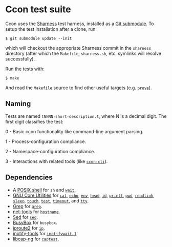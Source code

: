# Ccon test suite

Ccon uses the [Sharness][] test harness, installed as a [Git
submodule][submodule].  To setup the test installation after a clone,
run:

    $ git submodule update --init

which will checkout the appropriate Sharness commit in the `sharness`
directory (after which the `Makefile`, `sharness.sh`, etc. symlinks
will resolve successfully).

Run the tests with:

    $ make

And read the `Makefile` source to find other useful targets
(e.g. [`prove`][prove]).

## Naming

Tests are named `tNNNN-short-description.t`, where N is a decimal
digit.  The first digit classifies the test:

0 - Basic ccon functionality like command-line argument parsing.

1 - Process-configuration compliance.

2 - Namespace-configuration compliance.

3 - Interactions with related tools (like
    [`ccon-cli`](../README.md#socket-communication)).

## Dependencies

* A [POSIX shell][sh.1] for `sh` and [`wait`][wait.1].
* [GNU Core Utilities][coreutils] for [`cat`][cat.1], [`echo`][echo.1],
  [`env`][env.1], [`head`][head.1], [`id`][id.1], [`printf`][printf.1],
  [`pwd`][pwd.1], [`readlink`][readlink.1], [`sleep`][sleep.1],
  [`touch`][touch.1], [`test`][test.1], [`timeout`][timeout.1], and
  [`tty`][tty.1].
* [Grep][] for [`grep`][grep.1].
* [net-tools][] for [`hostname`][hostname.1].
* [Sed][] for [`sed`][sed.1].
* [BusyBox][] for `busybox`.
* [iproute2][] for [`ip`][ip.8].
* [inotify-tools][] for [`inotifywait.1`][inotifywait.1].
* [libcap-ng][] for [`captest`][captest.8].

[BusyBox]: http://www.busybox.net/
[coreutils]: https://www.gnu.org/software/coreutils/coreutils.html
[Grep]: https://www.gnu.org/software/grep/
[iproute2]: https://wiki.linuxfoundation.org/networking/iproute2
[inotify-tools]: https://github.com/rvoicilas/inotify-tools/wiki
[libcap-ng]: http://people.redhat.com/sgrubb/libcap-ng/
[net-tools]: http://net-tools.sourceforge.net/
[prove]: http://perldoc.perl.org/prove.html
[sed]: http://sed.sourceforge.net/
[Sharness]: https://chriscool.github.io/sharness/
[submodule]: https://git-scm.com/docs/git-submodule

[cat.1]: http://pubs.opengroup.org/onlinepubs/9699919799/utilities/cat.html
[echo.1]: http://pubs.opengroup.org/onlinepubs/9699919799/utilities/echo.html
[env.1]: http://pubs.opengroup.org/onlinepubs/9699919799/utilities/env.html
[grep.1]: http://pubs.opengroup.org/onlinepubs/9699919799/utilities/grep.html
[head.1]: http://pubs.opengroup.org/onlinepubs/9699919799/utilities/head.html
[hostname.1]: http://man7.org/linux/man-pages/man1/hostname.1.html
[id.1]: http://pubs.opengroup.org/onlinepubs/9699919799/utilities/id.html
[inotifywait.1]: http://man7.org/linux/man-pages/man1/inotifywait.1.html
[printf.1]: http://pubs.opengroup.org/onlinepubs/9699919799/utilities/printf.html
[pwd.1]: http://pubs.opengroup.org/onlinepubs/9699919799/utilities/pwd.html
[sed.1]: http://pubs.opengroup.org/onlinepubs/9699919799/utilities/sed.html
[sh.1]: http://pubs.opengroup.org/onlinepubs/9699919799/utilities/sh.html
[sleep.1]: http://pubs.opengroup.org/onlinepubs/9699919799/utilities/sleep.html
[readlink.1]: http://man7.org/linux/man-pages/man1/readlink.1.html
[test.1]: http://pubs.opengroup.org/onlinepubs/9699919799/utilities/test.html
[timeout.1]: http://man7.org/linux/man-pages/man1/timeout.1.html
[touch.1]: http://pubs.opengroup.org/onlinepubs/9699919799/utilities/touch.html
[tty.1]: http://pubs.opengroup.org/onlinepubs/9699919799/utilities/tty.html
[wait.1]: http://pubs.opengroup.org/onlinepubs/9699919799/utilities/wait.html
[captest.8]: https://github.com/stevegrubb/libcap-ng/blob/v0.7.9/utils/captest.8
[ip.8]: https://git.kernel.org/pub/scm/network/iproute2/iproute2.git/tree/man/man8/ip.8?h=v4.2.0
